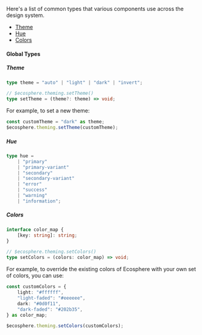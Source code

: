 Here's a list of common types that various components use across the design system.

-   [Theme](#theme)
-   [Hue](#hue)
-   [Colors](#colors)

#### Global Types

##### Theme

```ts
type theme = "auto" | "light" | "dark" | "invert";

// $ecosphere.theming.setTheme()
type setTheme = (theme?: theme) => void;
```

For example, to set a new theme:

```ts
const customTheme = "dark" as theme;
$ecosphere.theming.setTheme(customTheme);
```

##### Hue

```ts
type hue =
	| "primary"
	| "primary-variant"
	| "secondary"
	| "secondary-variant"
	| "error"
	| "success"
	| "warning"
	| "information";
```

##### Colors

```ts
interface color_map {
	[key: string]: string;
}

// $ecosphere.theming.setColors()
type setColors = (colors: color_map) => void;
```

For example, to override the existing colors of Ecosphere with your own set of colors, you can use:

```ts
const customColors = {
	light: "#ffffff",
	"light-faded": "#eeeeee",
	dark: "#0d0f11",
	"dark-faded": "#202b35",
} as color_map;

$ecosphere.theming.setColors(customColors);
```
